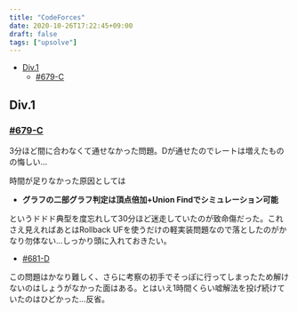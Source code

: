 ```yaml
---
title: "CodeForces"
date: 2020-10-26T17:22:45+09:00
draft: false
tags: ["upsolve"]
---
```


<!-- @import "[TOC]" {cmd="toc" depthFrom=1 depthTo=6 orderedList=false} -->

<!-- code_chunk_output -->

- [Div.1](#div1)
  - [#679-C](#679-chttpscodeforcescomcontest1444problemc)

<!-- /code_chunk_output -->

## Div.1

### [#679-C](https://codeforces.com/contest/1444/problem/C)

3分ほど間に合わなくて通せなかった問題。Dが通せたのでレートは増えたものの悔しい…

時間が足りなかった原因としては
- **グラフの二部グラフ判定は頂点倍加+Union Findでシミュレーション可能**

というドドド典型を度忘れして30分ほど迷走していたのが致命傷だった。これさえ見えればあとはRollback UFを使うだけの軽実装問題なので落としたのがかなり勿体ない…しっかり頭に入れておきたい。

- [#681-D](https://codeforces.com/contest/1442/problem/D)

この問題はかなり難しく、さらに考察の初手でそっぽに行ってしまったため解けないのはしょうがなかった面はある。とはいえ1時間くらい嘘解法を投げ続けていたのはひどかった…反省。